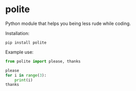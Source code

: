 # polite
Python module that helps you being less rude while coding.

Installation:
```
pip install polite
```

Example use:

```python
from polite import please, thanks

please
for i in range(3):
    print(i)
thanks
```
